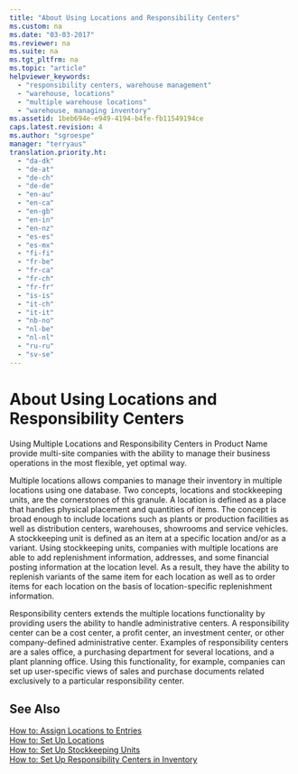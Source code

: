 ```yaml
---
title: "About Using Locations and Responsibility Centers"
ms.custom: na
ms.date: "03-03-2017"
ms.reviewer: na
ms.suite: na
ms.tgt_pltfrm: na
ms.topic: "article"
helpviewer_keywords: 
  - "responsibility centers, warehouse management"
  - "warehouse, locations"
  - "multiple warehouse locations"
  - "warehouse, managing inventory"
ms.assetid: 1beb694e-e949-4194-b4fe-fb11549194ce
caps.latest.revision: 4
ms.author: "sgroespe"
manager: "terryaus"
translation.priority.ht: 
  - "da-dk"
  - "de-at"
  - "de-ch"
  - "de-de"
  - "en-au"
  - "en-ca"
  - "en-gb"
  - "en-in"
  - "en-nz"
  - "es-es"
  - "es-mx"
  - "fi-fi"
  - "fr-be"
  - "fr-ca"
  - "fr-ch"
  - "fr-fr"
  - "is-is"
  - "it-ch"
  - "it-it"
  - "nb-no"
  - "nl-be"
  - "nl-nl"
  - "ru-ru"
  - "sv-se"
---
```

# About Using Locations and Responsibility Centers
Using Multiple Locations and Responsibility Centers in Product Name provide multi\-site companies with the ability to manage their business operations in the most flexible, yet optimal way.  
  
 Multiple locations allows companies to manage their inventory in multiple locations using one database. Two concepts, locations and stockkeeping units, are the cornerstones of this granule. A location is defined as a place that handles physical placement and quantities of items. The concept is broad enough to include locations such as plants or production facilities as well as distribution centers, warehouses, showrooms and service vehicles. A stockkeeping unit is defined as an item at a specific location and\/or as a variant. Using stockkeeping units, companies with multiple locations are able to add replenishment information, addresses, and some financial posting information at the location level. As a result, they have the ability to replenish variants of the same item for each location as well as to order items for each location on the basis of location\-specific replenishment information.  
  
 Responsibility centers extends the multiple locations functionality by providing users the ability to handle administrative centers. A responsibility center can be a cost center, a profit center, an investment center, or other company\-defined administrative center. Examples of responsibility centers are a sales office, a purchasing department for several locations, and a plant planning office. Using this functionality, for example, companies can set up user\-specific views of sales and purchase documents related exclusively to a particular responsibility center.  
  
## See Also  
 [How to: Assign Locations to Entries](../WarehouseActivities/how-to-assign-locations-to-entries.md)   
 [How to: Set Up Locations](../DesignAndEngineering/how-to-set-up-locations.md)   
 [How to: Set Up Stockkeeping Units](../DesignAndEngineering/how-to-set-up-stockkeeping-units.md)   
 [How to: Set Up Responsibility Centers in Inventory](../BusinessFunctionality/ResponsibilityCenters/how-to-set-up-responsibility-centers-in-inventory.md)
